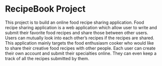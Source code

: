 # RecipeBook Project
This project is to build an online food recipe sharing application. Food recipe sharing application is a web application which allow user to write and submit their favorite food recipes and share those between other users. Users can mutually look into each other’s recipes if the recipes are shared. This application mainly targets the food enthusiasm cooker who would like to share their creative food recipes with other people. Each user can create their own account and submit their specialties online. They can even keep a track of all the recipes submitted by them.
